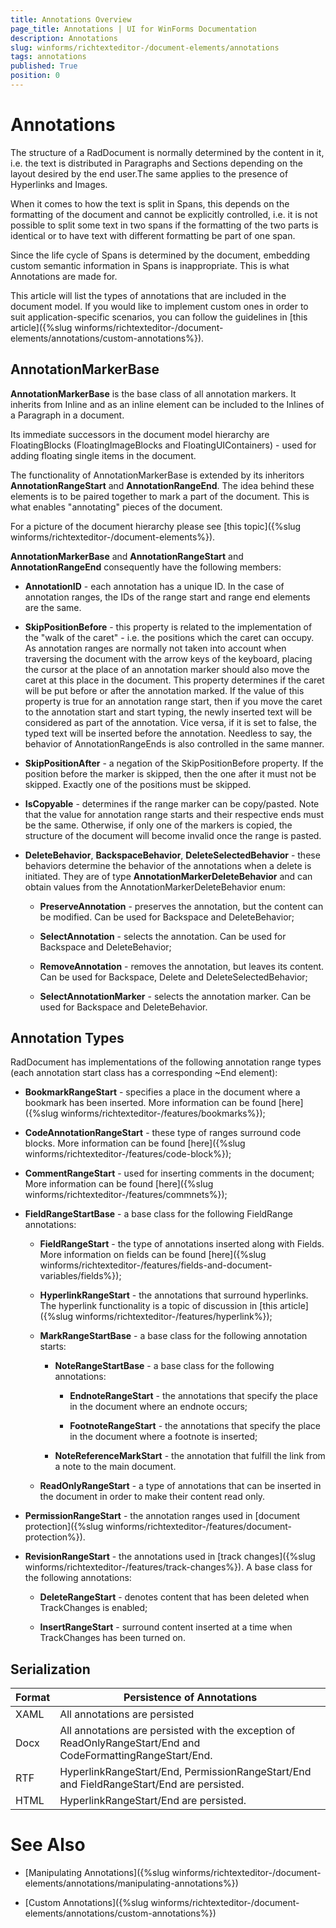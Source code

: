 ```yaml
---
title: Annotations Overview
page_title: Annotations | UI for WinForms Documentation
description: Annotations
slug: winforms/richtexteditor-/document-elements/annotations
tags: annotations
published: True
position: 0
---
```


# Annotations

The structure of a RadDocument is normally determined by the content in it, i.e. the text is distributed in Paragraphs and Sections depending on the layout desired by the end user.The same applies to the presence of Hyperlinks and Images.
      

When it comes to how the text is split in Spans, this depends on the formatting of the document and cannot be explicitly controlled, i.e. it is not possible to split some text in two spans if the formatting of the two parts is identical or to have text with different formatting be part of one span.
      

Since the life cycle of Spans is determined by the document, embedding custom semantic information in Spans is inappropriate. This is what Annotations are made for.
      

This article will list the types of annotations that are included in the document model. If you would like to implement custom ones in order to suit application-specific scenarios, you can follow the guidelines in
[this article]({%slug winforms/richtexteditor-/document-elements/annotations/custom-annotations%}).
      

## AnnotationMarkerBase

__AnnotationMarkerBase__ is the base class of all annotation markers. It inherits from Inline and as an inline element can be included to the Inlines of a Paragraph in a document.
        

Its immediate successors in the document model hierarchy are FloatingBlocks (FloatingImageBlocks and FloatingUIContainers) - used for adding floating single items in the document.
        

The functionality of AnnotationMarkerBase is extended by its inheritors __AnnotationRangeStart__ and   __AnnotationRangeEnd__. The idea behind these elements is to be paired together to mark a part of the document. This is what enables "annotating" pieces of the document.
        

For a picture of the document hierarchy please see [this topic]({%slug winforms/richtexteditor-/document-elements%}).
        

__AnnotationMarkerBase__ and __AnnotationRangeStart__ and __AnnotationRangeEnd__ consequently   have the following members:
        

* __AnnotationID__ - each annotation has a unique ID. In the case of annotation ranges, the IDs of the range start and range end elements are the same.
            

* __SkipPositionBefore__ - this property is related to the implementation of the "walk of the caret" - i.e. the positions which the caret  can occupy.   As annotation ranges are normally not taken into account when traversing the document with the arrow keys of the keyboard, placing the  cursor at the place of   an annotation marker should also move the caret at this place in the document. This property determines if the caret will be put before or after the annotation marked. If the value of this property is true for an annotation range start, then if you move the caret to the annotation start and start typing, the newly inserted   text will be considered as part of the annotation. Vice versa, if it is set to false, the typed text will be inserted before the annotation. Needless to say, the behavior of AnnotationRangeEnds is also controlled in the same manner.
            

* __SkipPositionAfter__ - a negation of the SkipPositionBefore property. If the position before the marker is skipped, then the one after it must not be skipped. Exactly one of the positions must be skipped.
            

* __IsCopyable__ - determines if the range marker can be copy/pasted. Note that the value for annotation range starts and their  respective ends must be the same. Otherwise, if only one of the markers is copied, the structure of the document will become invalid once the range is pasted.
            

* __DeleteBehavior__, __BackspaceBehavior__, __DeleteSelectedBehavior__ - these behaviors determine the behavior of the annotations when a delete is initiated. They are of type __AnnotationMarkerDeleteBehavior__ and can obtain values from the AnnotationMarkerDeleteBehavior enum:
            

	* __PreserveAnnotation__ - preserves the annotation, but the content can be modified. Can be used for Backspace and DeleteBehavior;
                

	* __SelectAnnotation__ - selects the annotation. Can be used for Backspace and DeleteBehavior;
                

	* __RemoveAnnotation__ - removes the annotation, but leaves its content. Can be used for Backspace, Delete and DeleteSelectedBehavior;
                

	* __SelectAnnotationMarker__ - selects the annotation marker. Can be used for Backspace and DeleteBehavior.
                

## Annotation Types

RadDocument has implementations of the following annotation range types (each annotation start class has a corresponding ~End element):

* __BookmarkRangeStart__ - specifies a place in the document where a bookmark has been inserted. More information can be found [here]({%slug winforms/richtexteditor-/features/bookmarks%});
            

* __CodeAnnotationRangeStart__ - these type of ranges surround code blocks. More information can be found [here]({%slug winforms/richtexteditor-/features/code-block%});
            

* __CommentRangeStart__ - used for inserting comments in the document;  More information can be found [here]({%slug winforms/richtexteditor-/features/commnets%});
            

* __FieldRangeStartBase__ - a base class for the following FieldRange annotations:
            

	* __FieldRangeStart__ - the type of annotations inserted along with Fields. More information on fields can be found   [here]({%slug winforms/richtexteditor-/features/fields-and-document-variables/fields%});
                

	* __HyperlinkRangeStart__ - the annotations that surround hyperlinks. The hyperlink functionality is a topic of discussion in [this article]({%slug winforms/richtexteditor-/features/hyperlink%});
                

	* __MarkRangeStartBase__ - a base class for the following annotation starts:
                

		* __NoteRangeStartBase__ - a base class for the following annotations:
                    

			* __EndnoteRangeStart__ - the annotations that specify the place in the document where an endnote occurs;
                        

			* __FootnoteRangeStart__ - the annotations that specify the place in the document where a footnote is inserted;
                        

		* __NoteReferenceMarkStart__ - the annotation that fulfill the link from a note to the main document.
                    

	* __ReadOnlyRangeStart__ - a type of annotations that can be inserted in the document in order to make their content read only.
                

* __PermissionRangeStart__ - the annotation ranges used in [document protection]({%slug winforms/richtexteditor-/features/document-protection%}).
            

* __RevisionRangeStart__ - the annotations used in [track changes]({%slug winforms/richtexteditor-/features/track-changes%}). A base class for the following annotations:
            

	* __DeleteRangeStart__ - denotes content that has been deleted when TrackChanges is enabled;
                

	* __InsertRangeStart__ - surround content inserted at a time when TrackChanges has been turned on.
                

## Serialization


| Format | Persistence of Annotations |
| ------ | ------ |
|XAML|All annotations are persisted|
|Docx|All annotations are persisted with the exception of ReadOnlyRangeStart/End and CodeFormattingRangeStart/End.|
|RTF|HyperlinkRangeStart/End, PermissionRangeStart/End and FieldRangeStart/End are persisted.|
|HTML|HyperlinkRangeStart/End are persisted.|

# See Also

 * [Manipulating Annotations]({%slug winforms/richtexteditor-/document-elements/annotations/manipulating-annotations%})

 * [Custom Annotations]({%slug winforms/richtexteditor-/document-elements/annotations/custom-annotations%})
